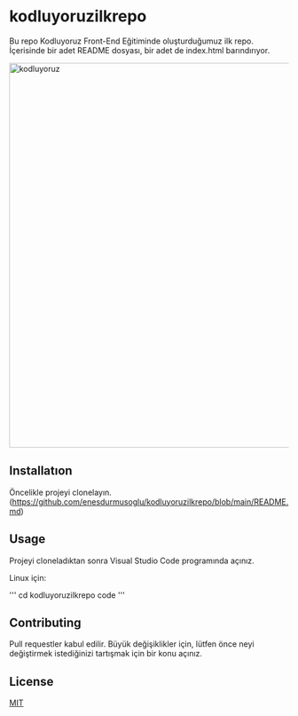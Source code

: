 # kodluyoruzilkrepo

Bu repo Kodluyoruz Front-End Eğitiminde oluşturduğumuz ilk repo. İçerisinde bir adet README dosyası, bir adet de index.html barındırıyor.

<img width="693" alt="kodluyoruz" src="https://user-images.githubusercontent.com/73403774/210182327-c0754307-0c2c-4e90-8603-168c611f74c0.png">



## Installatıon
Öncelikle projeyi clonelayın. (https://github.com/enesdurmusoglu/kodluyoruzilkrepo/blob/main/README.md)

## Usage
Projeyi cloneladıktan sonra Visual Studio Code programında açınız.

Linux için:

'''
cd kodluyoruzilkrepo
code 
'''


## Contributing
Pull requestler kabul edilir. Büyük değişiklikler için, lütfen önce neyi değiştirmek istediğinizi tartışmak için bir konu açınız.

## License

[MIT](https://choosealicense.com/licenses/mit/ )




